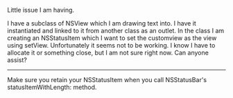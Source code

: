 Little issue I am having.

I have a subclass of NSView which I am drawing text into. I have it instantiated and linked to it from another class as an outlet. In the class I am creating an NSStatusItem which I want to set the customview as the view using setView. Unfortunately it seems not to be working. I know I have to allocate it or something close, but I am not sure right now. Can anyone assist?

----

Make sure you retain your NSStatusItem when you call NSStatusBar's     statusItemWithLength: method.
